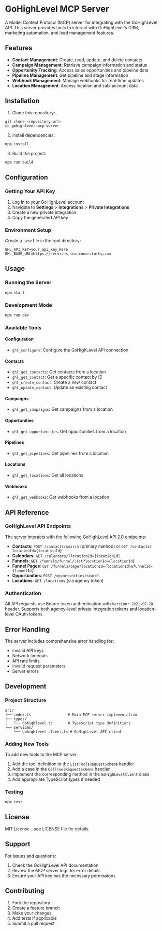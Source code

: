 # GoHighLevel MCP Server

A Model Context Protocol (MCP) server for integrating with the GoHighLevel API. This server provides tools to interact with GoHighLevel's CRM, marketing automation, and lead management features.

## Features

- **Contact Management**: Create, read, update, and delete contacts
- **Campaign Management**: Retrieve campaign information and status
- **Opportunity Tracking**: Access sales opportunities and pipeline data
- **Pipeline Management**: Get pipeline and stage information
- **Webhook Management**: Manage webhooks for real-time updates
- **Location Management**: Access location and sub-account data

## Installation

1. Clone this repository:
```bash
git clone <repository-url>
cd gohighlevel-mcp-server
```

2. Install dependencies:
```bash
npm install
```

3. Build the project:
```bash
npm run build
```

## Configuration

### Getting Your API Key

1. Log in to your GoHighLevel account
2. Navigate to **Settings** > **Integrations** > **Private Integrations**
3. Create a new private integration
4. Copy the generated API key

### Environment Setup

Create a `.env` file in the root directory:

```env
GHL_API_KEY=your_api_key_here
GHL_BASE_URL=https://services.leadconnectorhq.com
```

## Usage

### Running the Server

```bash
npm start
```

### Development Mode

```bash
npm run dev
```

### Available Tools

#### Configuration
- `ghl_configure`: Configure the GoHighLevel API connection

#### Contacts
- `ghl_get_contacts`: Get contacts from a location
- `ghl_get_contact`: Get a specific contact by ID
- `ghl_create_contact`: Create a new contact
- `ghl_update_contact`: Update an existing contact

#### Campaigns
- `ghl_get_campaigns`: Get campaigns from a location

#### Opportunities
- `ghl_get_opportunities`: Get opportunities from a location

#### Pipelines
- `ghl_get_pipelines`: Get pipelines from a location

#### Locations
- `ghl_get_locations`: Get all locations

#### Webhooks
- `ghl_get_webhooks`: Get webhooks from a location

## API Reference

### GoHighLevel API Endpoints

The server interacts with the following GoHighLevel API 2.0 endpoints:

- **Contacts**: `POST /contacts/search` (primary method) or `GET /contacts?locationId={locationId}`
- **Calendars**: `GET /calendars/?locationId={locationId}`
- **Funnels**: `GET /funnels/funnel/list?locationId={locationId}`
- **Funnel Pages**: `GET /funnels/page?locationId={locationId}&funnelId={funnelId}`
- **Opportunities**: `POST /opportunities/search`
- **Locations**: `GET /locations` (via agency token)

### Authentication

All API requests use Bearer token authentication with `Version: 2021-07-28` header. Supports both agency-level private integration tokens and location-level OAuth tokens.

## Error Handling

The server includes comprehensive error handling for:
- Invalid API keys
- Network timeouts
- API rate limits
- Invalid request parameters
- Server errors

## Development

### Project Structure

```
src/
├── index.ts                 # Main MCP server implementation
├── types/
│   └── gohighlevel.ts       # TypeScript type definitions
└── services/
    └── gohighlevel-client.ts # GoHighLevel API client
```

### Adding New Tools

To add new tools to the MCP server:

1. Add the tool definition to the `ListToolsRequestSchema` handler
2. Add a case in the `CallToolRequestSchema` handler
3. Implement the corresponding method in the `GoHighLevelClient` class
4. Add appropriate TypeScript types if needed

### Testing

```bash
npm test
```

## License

MIT License - see LICENSE file for details.

## Support

For issues and questions:
1. Check the GoHighLevel API documentation
2. Review the MCP server logs for error details
3. Ensure your API key has the necessary permissions

## Contributing

1. Fork the repository
2. Create a feature branch
3. Make your changes
4. Add tests if applicable
5. Submit a pull request